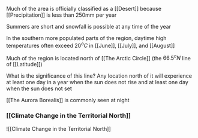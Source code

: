 Much of the area is officially classified as a [[Desert]] because [[Precipitation]] is less than 250mm per year

Summers are short and snowfall is possible at any time of the year

In the southern more populated parts of the region, daytime high temperatures often exceed $20^oC$ in [[June]], [[July]], and [[August]]

Much of the region is located north of [[The Arctic Circle]] (the $66.5^oN$ line of [[Latitude]])

What is the significance of this line?
Any location north of it will experience at least one day in a year when the sun does not rise and at least one day when the sun does not set

[[The Aurora Borealis]] is commonly seen at night

### [[Climate Change in the Territorial North]]
![[Climate Change in the Territorial North]]